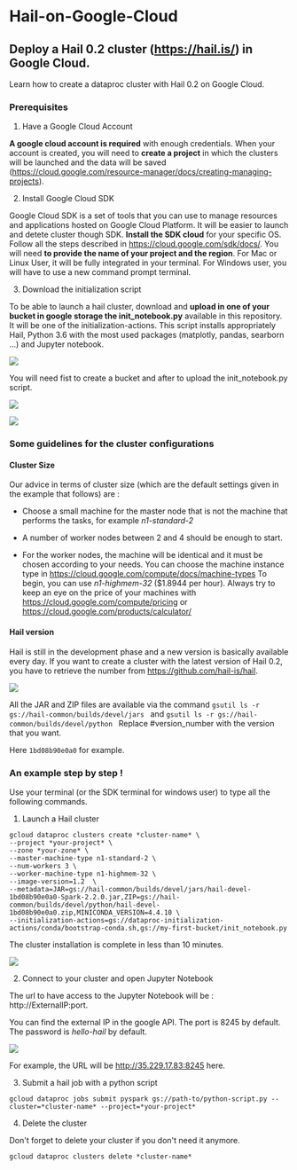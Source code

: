 # Hail-on-Google-Cloud

## Deploy a Hail 0.2 cluster (https://hail.is/) in Google Cloud.

Learn how to create a dataproc cluster with Hail 0.2 on Google Cloud.

### Prerequisites

1. Have a Google Cloud Account

**A google cloud account is required** with enough credentials. When your account is created, you will need to **create a project** in which the clusters will be launched and the data will be saved (https://cloud.google.com/resource-manager/docs/creating-managing-projects).

2. Install Google Cloud SDK

Google Cloud SDK is a set of tools that you can use to manage resources and applications hosted on Google Cloud Platform. It will be easier to launch and detete cluster though SDK. **Install the SDK cloud** for your specific OS. Follow all the steps described in https://cloud.google.com/sdk/docs/. You will need **to provide the name of your project and the region**. For Mac or Linux User, it will be fully integrated in your terminal. For Windows user, you will have to use a new command prompt terminal. 

3. Download the initialization script

To be able to launch a hail cluster, download and **upload in one of your bucket in google storage the init_notebook.py** available in this repository. It will be one of the initialization-actions. This script installs appropriately Hail, Python 3.6 with the most used packages (matplotly, pandas, searborn ...) and Jupyter notebook.

![](storage.png)


You will need fist to create a bucket and after to upload the init_notebook.py script.


![](bucket.png)

![](upload-file.PNG)

### Some guidelines for the cluster configurations

#### Cluster Size

Our advice in terms of cluster size (which are the default settings given in the example that follows) are : 

- Choose a small machine for the master node that is not the machine that performs the tasks, for example *n1-standard-2*

- A number of worker nodes between 2 and 4 should be enough to start.

- For the worker nodes, the machine will be identical and it must be chosen according to your needs. You can choose the machine instance type in
https://cloud.google.com/compute/docs/machine-types To begin, you can use *n1-highmem-32* ($1.8944 per hour).
Always try to keep an eye on the price of your machines with https://cloud.google.com/compute/pricing or https://cloud.google.com/products/calculator/

#### Hail version

Hail is still in the development phase and a new version is basically available every day.
If you want to create a cluster with the latest version of Hail 0.2, you have to retrieve the number from https://github.com/hail-is/hail. 

![](hail-version.png)

All the JAR and ZIP files are available via the command  ```gsutil ls -r gs://hail-common/builds/devel/jars ``` and ```gsutil ls -r gs://hail-common/builds/devel/python ``` Replace #version_number with the version that you want. 

Here  ```1bd08b90e0a0``` for example.


### An example step by step !

Use your terminal (or the SDK terminal for windows user) to type all the following commands. 

1. Launch a Hail cluster 
```
gcloud dataproc clusters create *cluster-name* \
--project *your-project* \
--zone *your-zone* \
--master-machine-type n1-standard-2 \
--num-workers 3 \
--worker-machine-type n1-highmem-32 \
--image-version=1.2  \
--metadata=JAR=gs://hail-common/builds/devel/jars/hail-devel-1bd08b90e0a0-Spark-2.2.0.jar,ZIP=gs://hail-common/builds/devel/python/hail-devel-1bd08b90e0a0.zip,MINICONDA_VERSION=4.4.10 \
--initialization-actions=gs://dataproc-initialization-actions/conda/bootstrap-conda.sh,gs://my-first-bucket/init_notebook.py
```
The cluster installation is complete in less than 10 minutes.

![](cluster-creation.png)


2. Connect to your cluster and open Jupyter Notebook

The url to have access to the Jupyter Notebook will be : http://ExternalIP:port.

You can find the external IP in the google API. The port is 8245 by default. The password is *hello-hail* by default. 

![](cluster.png)

For example, the URL will be http://35.229.17.83:8245 here. 



3. Submit a hail job with a python script 
```
gcloud dataproc jobs submit pyspark gs://path-to/python-script.py --cluster=*cluster-name* --project=*your-project*
```

4. Delete the cluster 

Don't forget to delete your cluster if you don't need it anymore.
```
gcloud dataproc clusters delete *cluster-name*
```


